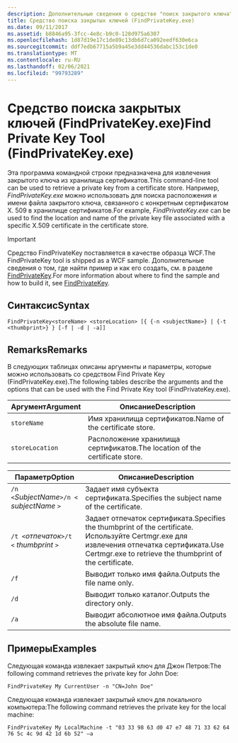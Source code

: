 ```yaml
---
description: Дополнительные сведения о средстве "поиск закрытого ключа" (FindPrivateKey.exe)
title: Средство поиска закрытых ключей (FindPrivateKey.exe)
ms.date: 09/11/2017
ms.assetid: b8846a95-3fcc-4e8c-b9c0-128d975a6307
ms.openlocfilehash: 1d87d19e17c1de89c13db6d7ca092eedf630e6ca
ms.sourcegitcommit: ddf7edb67715a5b9a45e3dd44536dabc153c1de0
ms.translationtype: MT
ms.contentlocale: ru-RU
ms.lasthandoff: 02/06/2021
ms.locfileid: "99793289"
---
```

# <a name="find-private-key-tool-findprivatekeyexe"></a><span data-ttu-id="7aa4a-103">Средство поиска закрытых ключей (FindPrivateKey.exe)</span><span class="sxs-lookup"><span data-stu-id="7aa4a-103">Find Private Key Tool (FindPrivateKey.exe)</span></span>

<span data-ttu-id="7aa4a-104">Эта программа командной строки предназначена для извлечения закрытого ключа из хранилища сертификатов.</span><span class="sxs-lookup"><span data-stu-id="7aa4a-104">This command-line tool can be used to retrieve a private key from a certificate store.</span></span> <span data-ttu-id="7aa4a-105">Например, *FindPrivateKey.exe* можно использовать для поиска расположения и имени файла закрытого ключа, связанного с конкретным сертификатом X. 509 в хранилище сертификатов.</span><span class="sxs-lookup"><span data-stu-id="7aa4a-105">For example, *FindPrivateKey.exe* can be used to find the location and name of the private key file associated with a specific X.509 certificate in the certificate store.</span></span>

> [!IMPORTANT]
> <span data-ttu-id="7aa4a-106">Средство FindPrivateKey поставляется в качестве образца WCF.</span><span class="sxs-lookup"><span data-stu-id="7aa4a-106">The FindPrivateKey tool is shipped as a WCF sample.</span></span> <span data-ttu-id="7aa4a-107">Дополнительные сведения о том, где найти пример и как его создать, см. в разделе [FindPrivateKey](./samples/findprivatekey.md).</span><span class="sxs-lookup"><span data-stu-id="7aa4a-107">For more information about where to find the sample and how to build it, see [FindPrivateKey](./samples/findprivatekey.md).</span></span>

## <a name="syntax"></a><span data-ttu-id="7aa4a-108">Синтаксис</span><span class="sxs-lookup"><span data-stu-id="7aa4a-108">Syntax</span></span>

```console
FindPrivateKey<storeName> <storeLocation> [{ {-n <subjectName>} | {-t <thumbprint>} } [-f | -d | -a]]
```

## <a name="remarks"></a><span data-ttu-id="7aa4a-109">Remarks</span><span class="sxs-lookup"><span data-stu-id="7aa4a-109">Remarks</span></span>

<span data-ttu-id="7aa4a-110">В следующих таблицах описаны аргументы и параметры, которые можно использовать со средством Find Private Key (FindPrivateKey.exe).</span><span class="sxs-lookup"><span data-stu-id="7aa4a-110">The following tables describe the arguments and the options that can be used with the Find Private Key tool (FindPrivateKey.exe).</span></span>

|<span data-ttu-id="7aa4a-111">Аргумент</span><span class="sxs-lookup"><span data-stu-id="7aa4a-111">Argument</span></span>|<span data-ttu-id="7aa4a-112">Описание</span><span class="sxs-lookup"><span data-stu-id="7aa4a-112">Description</span></span>|
|--------------|-----------------|
|`storeName`|<span data-ttu-id="7aa4a-113">Имя хранилища сертификатов.</span><span class="sxs-lookup"><span data-stu-id="7aa4a-113">Name of the certificate store.</span></span>|
|`storeLocation`|<span data-ttu-id="7aa4a-114">Расположение хранилища сертификатов.</span><span class="sxs-lookup"><span data-stu-id="7aa4a-114">The location of the certificate store.</span></span>|

|<span data-ttu-id="7aa4a-115">Параметр</span><span class="sxs-lookup"><span data-stu-id="7aa4a-115">Option</span></span>|<span data-ttu-id="7aa4a-116">Описание</span><span class="sxs-lookup"><span data-stu-id="7aa4a-116">Description</span></span>|
|------------|-----------------|
|<span data-ttu-id="7aa4a-117">`/n <`*SubjectName*`>`</span><span class="sxs-lookup"><span data-stu-id="7aa4a-117">`/n <` *subjectName* `>`</span></span>|<span data-ttu-id="7aa4a-118">Задает имя субъекта сертификата.</span><span class="sxs-lookup"><span data-stu-id="7aa4a-118">Specifies the subject name of the certificate.</span></span>|
|<span data-ttu-id="7aa4a-119">`/t <`*отпечаток*`>`</span><span class="sxs-lookup"><span data-stu-id="7aa4a-119">`/t <` *thumbprint* `>`</span></span>|<span data-ttu-id="7aa4a-120">Задает отпечаток сертификата.</span><span class="sxs-lookup"><span data-stu-id="7aa4a-120">Specifies the thumbprint of the certificate.</span></span> <span data-ttu-id="7aa4a-121">Используйте Certmgr.exe для извлечения отпечатка сертификата.</span><span class="sxs-lookup"><span data-stu-id="7aa4a-121">Use Certmgr.exe to retrieve the thumbprint of the certificate.</span></span>|
|`/f`|<span data-ttu-id="7aa4a-122">Выводит только имя файла.</span><span class="sxs-lookup"><span data-stu-id="7aa4a-122">Outputs the file name only.</span></span>|
|`/d`|<span data-ttu-id="7aa4a-123">Выводит только каталог.</span><span class="sxs-lookup"><span data-stu-id="7aa4a-123">Outputs the directory only.</span></span>|
|`/a`|<span data-ttu-id="7aa4a-124">Выводит абсолютное имя файла.</span><span class="sxs-lookup"><span data-stu-id="7aa4a-124">Outputs the absolute file name.</span></span>|

## <a name="examples"></a><span data-ttu-id="7aa4a-125">Примеры</span><span class="sxs-lookup"><span data-stu-id="7aa4a-125">Examples</span></span>

<span data-ttu-id="7aa4a-126">Следующая команда извлекает закрытый ключ для Джон Петров:</span><span class="sxs-lookup"><span data-stu-id="7aa4a-126">The following command retrieves the private key for John Doe:</span></span>

```console
FindPrivateKey My CurrentUser -n "CN=John Doe"
```

<span data-ttu-id="7aa4a-127">Следующая команда извлекает закрытый ключ для локального компьютера:</span><span class="sxs-lookup"><span data-stu-id="7aa4a-127">The following command retrieves the private key for the local machine:</span></span>

```console
FindPrivateKey My LocalMachine -t "03 33 98 63 d0 47 e7 48 71 33 62 64 76 5c 4c 9d 42 1d 6b 52" –a
```
